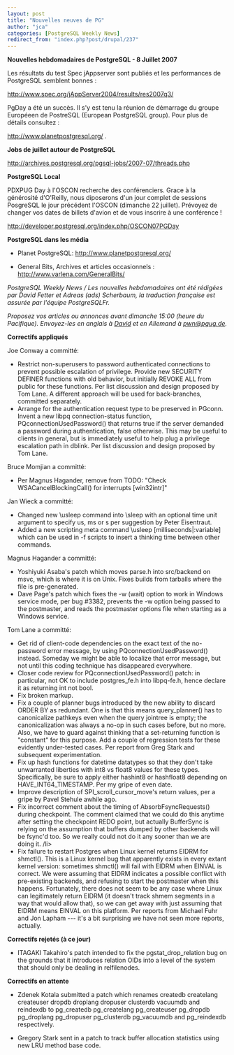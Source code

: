 ```yaml
---
layout: post
title: "Nouvelles neuves de PG"
author: "jca"
categories: [PostgreSQL Weekly News]
redirect_from: "index.php?post/drupal/237"
---
```



<p><strong>Nouvelles hebdomadaires de PostgreSQL - 8 Juillet 2007</strong></p>

<p>

Les résultats du test Spec jAppserver sont publiés et les performances de PostgreSQL semblent bonnes :

<a target="_blank" href="http://www.spec.org/jAppServer2004/results/res2007q3/">http://www.spec.org/jAppServer2004/results/res2007q3/</a>

</p>

<p>

PgDay a été un succès. Il s'y est tenu la réunion de démarrage du groupe Européeen de PostreSQL (European PostgreSQL group).  Pour plus de détails consultez :

<a target="_blank" href="http://www.planetpostgresql.org/">http://www.planetpostgresql.org/</a> .

</p>

<!--more-->


<strong>Jobs de juillet autour de PostgreSQL</strong>

<p>

<a target="_blank" href="http://archives.postgresql.org/pgsql-jobs/2007-07/threads.php">http://archives.postgresql.org/pgsql-jobs/2007-07/threads.php</a>

</p>

<p><strong>PostgreSQL Local</strong></p>

<p>

PDXPUG Day à l'OSCON recherche des conférenciers. Grace à la générosité d'O'Reilly, nous diposerons d'un jour complet de sessions PosgreSQL le jour précédent l'OSCON (dimanche 22 juillet). Prévoyez de changer vos dates de billets d'avion et de vous inscrire à une conférence !

<a target="_blank" href="http://developer.postgresql.org/index.php/OSCON07PGDay">http://developer.postgresql.org/index.php/OSCON07PGDay</a>

</p>

<p><strong>PostgreSQL dans les média</strong></p>

<ul>

<li>

Planet PostgreSQL:  <a target="_blank" href="http://www.planetpostgresql.org/">http://www.planetpostgresql.org/</a>

</li>

<li>

General Bits, Archives et articles occasionnels :  <a target="_blank" href="http://www.varlena.com/GeneralBits/">http://www.varlena.com/GeneralBits/</a>

</li>

</ul>

<p><em>

PostgreSQL Weekly News / Les nouvelles hebdomadaires ont été rédigées par David Fetter et Adreas (ads) Scherbaum, la traduction française est assurée par l'équipe PostgreSQLFr.

Proposez vos articles ou annonces avant dimanche 15:00 (heure du Pacifique). Envoyez-les en anglais à <a href="mailto:david_AT_fetter_DOT_org">David</a> et en Allemand à <a href="mailto:pwnATpgugDOT_DE"> pwn@pgug.de</a>.</em>

</p>

<p><strong>Correctifs appliqués</strong></p>

<p>

Joe Conway  a committé:

</p>

<ul>

<li>Restrict non-superusers to password authenticated connections to   prevent possible escalation of privilege. Provide new SECURITY   DEFINER functions with old behavior, but initially REVOKE ALL from   public for these functions. Per list discussion and design proposed   by Tom Lane. A different approach will be used for back-branches,   committed separately.

</li>

<li>Arrange for the authentication request type to be preserved in   PGconn. Invent a new libpq connection-status function,   PQconnectionUsedPassword() that returns true if the server demanded   a password during authentication, false otherwise.  This may be   useful to clients in general, but is immediately useful to help plug   a privilege escalation path in dblink.  Per list discussion and   design proposed by Tom Lane.

</li>

</ul>

<p>

Bruce Momjian  a committé:

</p>

<ul>

<li> Per Magnus Hagander, remove from TODO: "Check   WSACancelBlockingCall() for interrupts [win32intr]" </li>

</ul>

<p>

Jan Wieck  a committé:

</p>

<ul>

<li>Changed new \usleep command into \sleep with an optional time unit   argument to specify us, ms or s per suggestion by Peter Eisentraut. </li>

<li>Added a new scripting meta command \usleep [milliseconds|:variable]   which can be used in -f scripts to insert a thinking time between   other commands.</li>

</ul>

<p>

Magnus Hagander  a committé:

</p>

<ul>

<li>Yoshiyuki Asaba's patch which moves parse.h into src/backend on   msvc, which is where it is on Unix.  Fixes builds from tarballs   where the file is pre-generated. </li>

<li>Dave Page's patch which fixes the -w (wait) option to work in   Windows service mode, per bug #3382, prevents the -w option being   passed to the postmaster, and reads the postmaster options file when   starting as a Windows service.  </li>

</ul>

<p>

Tom Lane  a committé:

</p>

<ul>

<li>Get rid of client-code dependencies on the exact text of the   no-password error message, by using PQconnectionUsedPassword()   instead.  Someday we might be able to localize that error message,   but not until this coding technique has disappeared everywhere. </li>

<li> Closer code review for PQconnectionUsedPassword() patch: in   particular, not OK to include postgres_fe.h into libpq-fe.h, hence   declare it as returning int not bool. </li>

<li>Fix broken markup. </li>

<li>Fix a couple of planner bugs introduced by the new ability to   discard ORDER BY <constant> as redundant.  One is that this means   query_planner() has to canonicalize pathkeys even when the query   jointree is empty; the canonicalization was always a no-op in such   cases before, but no more.  Also, we have to guard against thinking   that a set-returning function is "constant" for this purpose.  Add a   couple of regression tests for these evidently under-tested cases.   Per report from Greg Stark and subsequent experimentation. </constant></li>

<li>Fix up hash functions for datetime datatypes so that they don't take   unwarranted liberties with int8 vs float8 values for these types.   Specifically, be sure to apply either hashint8 or hashfloat8   depending on HAVE_INT64_TIMESTAMP.  Per my gripe of even date. </li>

<li>Improve description of SPI_scroll_cursor_move's return values, per a   gripe by Pavel Stehule awhile ago. </li>

<li>Fix incorrect comment about the timing of AbsorbFsyncRequests()   during checkpoint.  The comment claimed that we could do this   anytime after setting the checkpoint REDO point, but actually   BufferSync is relying on the assumption that buffers dumped by other   backends will be fsync'd too.  So we really could not do it any   sooner than we are doing it. /li&gt;

</li>

<li> Fix failure to restart Postgres when Linux kernel returns EIDRM for   shmctl().  This is a Linux kernel bug that apparently exists in   every extant kernel version: sometimes shmctl() will fail with EIDRM   when EINVAL is correct.  We were assuming that EIDRM indicates a   possible conflict with pre-existing backends, and refusing to start   the postmaster when this happens.  Fortunately, there does not seem   to be any case where Linux can legitimately return EIDRM (it doesn't   track shmem segments in a way that would allow that), so we can get   away with just assuming that EIDRM means EINVAL on this platform.   Per reports from Michael Fuhr and Jon Lapham --- it's a bit   surprising we have not seen more reports, actually.

</li>

</ul>

<p><strong>Correctifs rejetés (à ce jour)</strong></p>

<ul>

<li>

ITAGAKI Takahiro's patch intended to fix the pgstat_drop_relation bug on the grounds that it introduces relation OIDs into a level of the system that should only be dealing in relfilenodes. </li>

</ul>

<p><strong>Correctifs en attente</strong></p>

<ul>

<li>

Zdenek Kotala submitted a patch which renames createdb createlang createuser dropdb droplang dropuser clusterdb vacuumdb and reindexdb to pg_createdb pg_createlang pg_createuser pg_dropdb pg_droplang pg_dropuser pg_clusterdb pg_vacuumdb and pg_reindexdb respectively. </li>

<li>

Gregory Stark sent in a patch to track buffer allocation statistics using new LRU method base code. </li>

</ul>